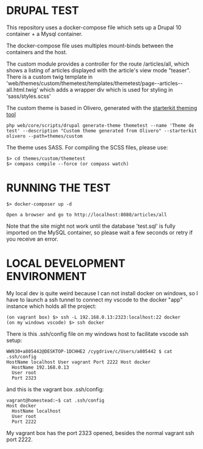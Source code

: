 # DRUPAL TEST

This repository uses a docker-compose file which sets up a Drupal 10 container + a Mysql container.

The docker-compose file uses multiples mount-binds between the containers and the host.

The custom module provides a controller for the route /articles/all, which shows a listing of articles displayed
with the article's view mode "teaser". There is a custom twig template in
'web/themes/custom/themetest/templates/themetest/page--articles--all.html.twig' which adds a wrapper
div which is used for styling in 'sass/styles.scss'

The custom theme is based in Olivero, generated with the [starterkit theming tool](https://www.drupal.org/docs/core-modules-and-themes/core-themes/starterkit-theme)

```
php web/core/scripts/drupal generate-theme themetest --name 'Theme de test' --description "Custom theme generated from Olivero" --starterkit olivero --path=themes/custom
```

The theme uses SASS. For compiling the SCSS files, please use:

```
$> cd themes/custom/themetest
$> compass compile --force (or compass watch)
```

# RUNNING THE TEST

```
$> docker-composer up -d

Open a browser and go to http://localhost:8080/articles/all
```

Note that the site might not work until the database 'test.sql' is fully imported
on the MySQL container, so please wait a few seconds or retry if you receive an
error.

# LOCAL DEVELOPMENT ENVIRONMENT 

My local dev is quite weird because I can not install docker on windows, so I have to launch a ssh tunnel to connect my vscode
to the docker "app" instance which holds all the project:

```
(on vagrant box) $> ssh -L 192.168.0.13:2323:localhost:22 docker
(on my windows vscode) $> ssh docker
```

There is this .ssh/config file on my windows host to facilitate vscode ssh setup:

```
WW930+a805442@DESKTOP-1DCHHE2 /cygdrive/c/Users/a805442 $ cat .ssh/config
HostName localhost User vagrant Port 2222 Host docker
  HostName 192.168.0.13
  User root
  Port 2323
```

ànd this is the vagrant box .ssh/config:

```
vagrant@homestead:~$ cat .ssh/config
Host docker
  HostName localhost
  User root
  Port 2222

```

My vagrant box has the port 2323 opened, besides the normal vagrant ssh port 2222.

